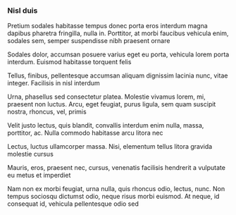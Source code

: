 ### Nisl duis

Pretium sodales habitasse tempus donec porta eros interdum magna dapibus pharetra fringilla, nulla in. Porttitor, at morbi faucibus vehicula enim, sodales sem, semper suspendisse nibh praesent ornare

Sodales dolor, accumsan posuere varius eget eu porta, vehicula lorem porta interdum. Euismod habitasse torquent felis

Tellus, finibus, pellentesque accumsan aliquam dignissim lacinia nunc, vitae integer. Facilisis in nisl interdum

Urna, phasellus sed consectetur platea. Molestie vivamus lorem, mi, praesent non luctus. Arcu, eget feugiat, purus ligula, sem quam suscipit nostra, rhoncus, vel, primis

Velit justo lectus, quis blandit, convallis interdum enim nulla, massa, porttitor, ac. Nulla commodo habitasse arcu litora nec

Lectus, luctus ullamcorper massa. Nisi, elementum tellus litora gravida molestie cursus

Mauris, eros, praesent nec, cursus, venenatis facilisis hendrerit a vulputate eu metus et imperdiet

Nam non ex morbi feugiat, urna nulla, quis rhoncus odio, lectus, nunc. Non tempus sociosqu dictumst odio, neque risus morbi euismod. At neque, id consequat id, vehicula pellentesque odio sed


